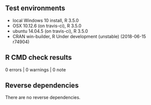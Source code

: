 ## Test environments
* local Windows 10 install, R 3.5.0
* OSX 10.12.6 (on travis-ci), R 3.5.0
* ubuntu 14.04.5 (on travis-ci), R 3.5.0
* CRAN win-builder, R Under development (unstable) (2018-06-15 r74904)

## R CMD check results

0 errors | 0 warnings | 0 note

## Reverse dependencies

There are no reverse dependencies.

